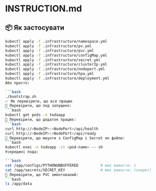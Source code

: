 # INSTRUCTION.md

## 📦 Як застосувати

```bash
kubectl apply -f .infrastructure/namespace.yml
kubectl apply -f .infrastructure/pv.yml
kubectl apply -f .infrastructure/pvc.yml
kubectl apply -f .infrastructure/configMap.yml
kubectl apply -f .infrastructure/secret.yml
kubectl apply -f .infrastructure/clusterIp.yml
kubectl apply -f .infrastructure/nodeport.yml
kubectl apply -f .infrastructure/hpa.yml
kubectl apply -f .infrastructure/deployment.yml
Або просто:

```bash
./bootstrap.sh
✅ Як перевірити, що все працює
🔹 Перевірити, що под запущено:
```bash
kubectl get pods -n todoapp
🔹 Перевірити, що додаток працює:
```bash
curl http://<NodeIP>:<NodePort>/api/health
curl http://<NodeIP>:<NodePort>/api/ready
🔹 Перевірити, що маунти з ConfigMap і Secret як файли:
```bash
kubectl exec -n todoapp -it <pod-name> -- sh
Усередині пода:

```bash
cat /app/configs/PYTHONUNBUFFERED          # має вивести: 1
cat /app/secrets/SECRET_KEY                # має вивести: (секрет)
🔹 Перевірити, що PVC змонтований:
```bash
ls /app/data